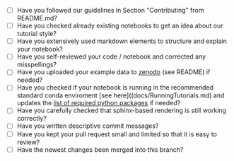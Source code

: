 * [ ] Have you followed our guidelines in Section "Contributing" from README.md? 
* [ ] Have you checked already existing notebooks to get an idea about our tutorial style?
* [ ] Have you extensively used markdown elements to structure and explain your notebook?
* [ ] Have you self-reviewed your code / notebook and corrected any misspellings? 
* [ ] Have you uploaded your example data to [zenodo]( https://zenodo.org/ ) (see README) if needed?
* [ ] Have you checked if your notebook is running in the recommended standard conda enviroment [see here]((docs/RunningTutorials.md) and updates the [list of required python packages](./requirements.txt) if needed?
* [ ] Have you carefully checked that sphinx-based rendering is still working correctly?
* [ ] Have you written descriptive commit messages? 
* [ ] Have you kept your pull request small and limited so that it is easy to review? 
* [ ] Have the newest changes been merged into this branch? 
